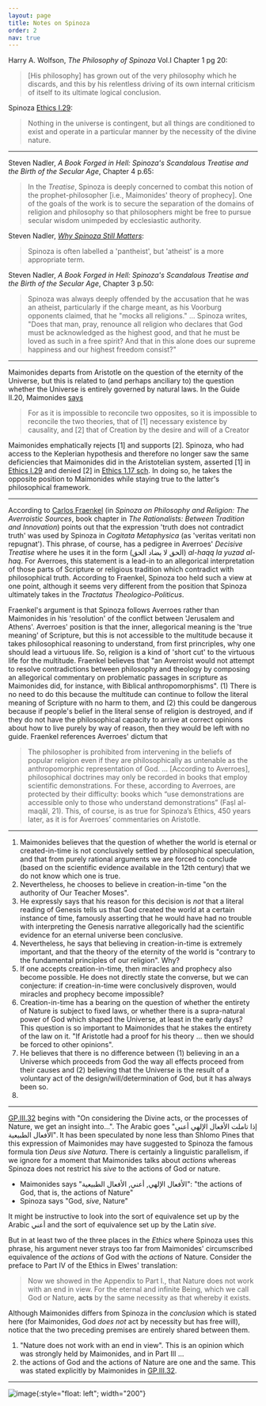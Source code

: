 ```yaml
---
layout: page
title: Notes on Spinoza
order: 2
nav: true
---
```


Harry A. Wolfson, _The Philosophy of Spinoza_ Vol.I Chapter 1 pg 20: 
> [His philosophy] has grown out of the very philosophy which he discards, and this by his relentless driving of its own internal criticism of itself to its ultimate logical conclusion.

Spinoza [Ethics I.29](https://www.ethicadb.org/pars.php?parid=1#129): 
> Nothing in the universe is contingent, but all things are conditioned to exist and operate in a particular manner by the necessity of the divine nature.


----


Steven Nadler, _A Book Forged in Hell: Spinoza's Scandalous Treatise and the Birth of the Secular Age_, Chapter 4 p.65:
> In the _Treatise_, Spinoza is deeply concerned to combat this notion of the prophet-philosopher [i.e., Maimonides' theory of prophecy]. One of the goals of the work is to secure the separation of the domains of religion and philosophy so that philosophers might be free to pursue secular wisdom unimpeded by ecclesiastic authority.

Steven Nadler, [_Why Spinoza Still Matters_](https://aeon.co/essays/at-a-time-of-zealotry-spinoza-matters-more-than-ever):
> Spinoza is often labelled a 'pantheist', but 'atheist' is a more appropriate term.

Steven Nadler, _A Book Forged in Hell: Spinoza's Scandalous Treatise and the Birth of the Secular Age_, Chapter 3 p.50:
> Spinoza was always deeply offended by the accusation that he was an atheist, particularly if the charge meant, as his Voorburg opponents claimed, that he "mocks all religions." ... Spinoza writes, "Does that man, pray, renounce all religion who declares that God must be acknowledged as the highest good, and that he must be loved as such in a free spirit? And that in this alone does our supreme happiness and our highest freedom consist?"


----


Maimonides departs from Aristotle on the question of the eternity of the Universe, but this is related to (and perhaps anciliary to) the question whether the Universe is entirely governed by natural laws. In the Guide II.20, Maimonides [says](https://www.sefaria.org/Guide_for_the_Perplexed%2C_Part_2.20.1?lang=en)
> For as it is impossible to reconcile two opposites, so it is impossible to reconcile the two theories, that of [1] necessary existence by causality, and [2] that of Creation by the desire and will of a Creator

Maimonides emphatically rejects [1] and supports [2]. Spinoza, who had access to the Keplerian hypothesis and therefore no longer saw the same deficiencies that Maimonides did in the Aristotelian system, asserted [1] in [Ethics I.29](https://www.ethicadb.org/pars.php?parid=1#129) and denied [2] in [Ethics 1.17 sch](https://www.ethicadb.org/pars.php?parid=1#117sc). In doing so, he takes the opposite position to Maimonides while staying true to the latter's philosophical framework.

----


According to [Carlos Fraenkel](https://link.springer.com/chapter/10.1007/978-90-481-9385-1_3) (in _Spinoza on Philosophy and Religion: The Averroistic Sources_, book chapter in _The Rationalists: Between Tradition and Innovation_) points out that the expression 'truth does not contradict truth' was used by Spinoza in _Cogitata Metaphysica_ (as 'veritas veritati non repugnat'). This phrase, of course, has a pedigree in Averroes' _Decisive Treatise_ where he uses it in the form (الحق لا يضاد الحق) _al-haqq la yuzad al-haq_. For Averroes, this statement is a lead-in to an allegorical interpretation of those parts of Scripture or religious tradition which contradict with philosophical truth. According to Fraenkel, Spinoza too held such a view at one point, although it seems very different from the position that Spinoza ultimately takes in the _Tractatus Theologico-Politicus_.

Fraenkel's argument is that Spinoza follows Averroes rather than Maimonides in his 'resolution' of the conflict between 'Jerusalem and Athens'. Averroes' position is that the inner, allegorical meaning is the 'true meaning' of Scripture, but this is not accessible to the multitude because it takes philosophical reasoning to understand, from first princriples, why one should lead a virtuous life. So, religion is a kind of 'short cut' to the virtuous life for the multitude. Fraenkel believes that "an Averroist would not attempt to resolve contradictions between philosophy and theology by composing an allegorical commentary on problematic passages in scripture as Maimonides did, for instance, with Biblical anthropomorphisms". (1) There is no need to do this because the multitude can continue to follow the literal meaning of Scripture with no harm to them, and (2) this could be dangerous because if people's belief in the literal sense of religion is destroyed, and if they do not have the philosophical capacity to arrive at correct opinions about how to live purely by way of reason, then they would be left with no guide. Fraenkel references Averroes' dictum that
> The philosopher is prohibited from intervening in the beliefs of popular religion even if they are philosophically as untenable as the anthropomorphic representation of God. ... [According to Averroes], philosophical doctrines may only be recorded in books that employ scientific demonstrations. For these, according to Averroes, are protected by their difficulty: books which “use demonstrations are accessible only to those who understand demonstrations” (Faṣl al-maqâl, 21). This, of course, is as true for Spinoza’s Ethics, 450 years later, as it is for Averroes’ commentaries on Aristotle.


----


1. Maimonides believes that the question of whether the world is eternal or created-in-time is not conclusively settled by philosophical speculation, and that from purely rational arguments we are forced to conclude (based on the scientific evidence available in the 12th century) that we do not know which one is true.
2. Nevertheless, he chooses to believe in creation-in-time "on the authority of Our Teacher Moses".
3. He expressly says that his reason for this decision is _not_ that a literal reading of Genesis tells us that God created the world at a certain instance of time, famously asserting that he would have had no trouble with interpreting the Genesis narrative allegorically had the scientific evidence for an eternal universe been conclusive.
4. Nevertheless, he says that believing in creation-in-time is extremely important, and that the theory of the eternity of the world is "contrary to the fundamental principles of our religion". Why?
5. If one accepts creation-in-time, then miracles and prophecy also become possible. He does not directly state the converse, but we can conjecture: if creation-in-time were conclusively disproven, would miracles and prophecy become impossible?
6. Creation-in-time has a bearing on the question of whether the entirety of Nature is subject to fixed laws, or whether there is a supra-natural power of God which shaped the Universe, at least in the early days? This question is so important to Maimonides that he stakes the entirety of the law on it. "If Aristotle had a proof for his theory ... then we should be forced to other opinions".
7. He believes that there is no difference between (1) believing in an a Universe which proceeds from God the way all effects proceed from their causes and (2) believing that the Universe is the result of a voluntary act of the design/will/determination of God, but it has always been so.
8. 


----

[GP.III.32](https://www.sefaria.org/Guide_for_the_Perplexed%2C_Part_3.32.1?lang=en) begins with "On considering the Divine acts, or the processes of Nature, we get an insight into...". The Arabic goes "إذا تاملت الأفعال الإلهي أعني الأفعال الطبيعية". It has been speculated by none less than Shlomo Pines that this expression of Maimonides may have suggested to Spinoza the famous formula tion _Deus sive Natura_. There is certainly a linguistic parallelism, if we ignore for a moment that Maimonides talks about _actions_ whereas Spinoza does not restrict his _sive_ to the actions of God or nature. 

- Maimonides says "الأفعال الإلهي, أعني, الأفعال الطبيعية": "the actions of God, that is, the actions of Nature"
- Spinoza says "God, _sive_, Nature"

It might be instructive to look into the sort of equivalence set up by the Arabic أعني and the sort of equivalence set up by the Latin _sive_.

But in at least two of the three places in the _Ethics_ where Spinoza uses this phrase, his argument never strays too far from Maimonides' circumscribed equivalence of the _actions_ of God with the _actions_ of Nature. Consider the preface to Part IV of the Ethics in Elwes' translation:
> Now we showed in the Appendix to Part I., that Nature does not work with an end in view. For the eternal and infinite Being, which we call God or Nature, **acts** by the same necessity as that whereby it exists.

Although Maimonides differs from Spinoza in the _conclusion_ which is stated here (for Maimonides, God _does not_ act by necessity but has free will), notice that the two preceding premises are entirely shared between them.
1. "Nature does not work with an end in view". This is an opinion which was strongly held by Maimonides, and in Part III ...
2. the actions of God and the actions of Nature are one and the same. This was stated explicitly by Maimonides in [GP.III.32](https://www.sefaria.org/Guide_for_the_Perplexed%2C_Part_3.32.1?lang=en).


----

![image](/Guide-Perplexed/assets/meme.jpg){:style="float: left"; width="200"}
